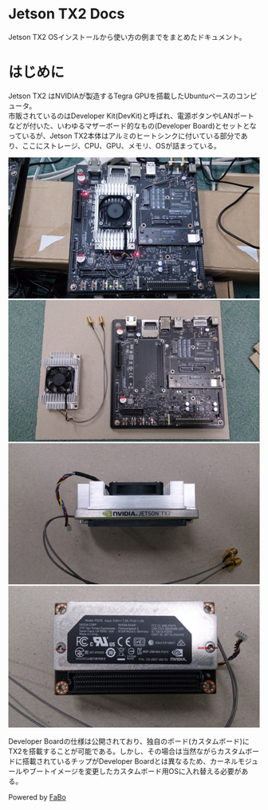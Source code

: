 # Jetson TX2 Docs

Jetson TX2 OSインストールから使い方の例までをまとめたドキュメント。

# はじめに
Jetson TX2 はNVIDIAが製造するTegra GPUを搭載したUbuntuベースのコンピュータ。<br>
市販されているのはDeveloper Kit(DevKit)と呼ばれ、電源ボタンやLANポートなどが付いた、いわゆるマザーボード的なもの(Developer Board)とセットとなっているが、Jetson TX2本体はアルミのヒートシンクに付いている部分であり、ここにストレージ、CPU、GPU、メモリ、OSが詰まっている。<br>

![img1.jpg](img/img1.jpg)<br>
![img1.jpg](img/img2.jpg)<br>
![img1.jpg](img/img3.jpg)<br>
![img1.jpg](img/img4.jpg)<br>

Developer Boardの仕様は公開されており、独自のボード(カスタムボード)にTX2を搭載することが可能である。しかし、その場合は当然ながらカスタムボードに搭載されているチップがDeveloper Boardとは異なるため、カーネルモジュールやブートイメージを変更したカスタムボード用OSに入れ替える必要がある。<br>

Powered by [FaBo](http://www.fabo.io)